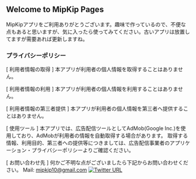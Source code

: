 ## Welcome to MipKip Pages

MipKipアプリをご利用ありがとうございます。趣味で作っているので、不便な点もあると思いますが、気に入ったら使ってみてください。古いアプリは放置してますが需要あれば更新しますね。



### プライバシーポリシー

[ 利用者情報の取得 ] 
本アプリが利用者の個人情報を取得することはありません。 


[ 利用者情報の利用 ] 
本アプリが利用者の個人情報を利用することはありません。 


[ 利用者情報の第三者提供 ] 
本アプリが利用者の個人情報を第三者へ提供することはありません。 



[ 使用ツール ] 
本アプリでは、広告配信ツールとしてAdMob(Google Inc.)を使用しており、AdMobが利用者の情報を自動取得する場合があります。 取得する情報、利用目的、第三者への提供等につきましては、広告配信事業者のアプリケーション・プライバシーポリシーよりご確認ください。 

[ お問い合わせ先 ] 
何かご不明な点がございましたら下記からお問い合わせください。 
Mail: [mipkip10@gmail.com](mailto:mipkip10@gmail.com)
[![Twitter URL](https://img.shields.io/twitter/url/https/twitter.com/mip_kip.svg?style=social&label=Follow)](https://twitter.com/mip_kip)
